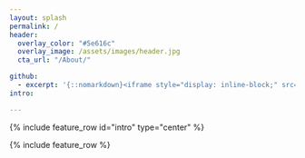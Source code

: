 ```yaml
---
layout: splash
permalink: /
header:
  overlay_color: "#5e616c"
  overlay_image: /assets/images/header.jpg
  cta_url: "/About/"

github:
  - excerpt: '{::nomarkdown}<iframe style="display: inline-block;" src="https://ghbtns.com/github-btn.html?user=yseulthb&repo=yseulthb&type=star&count=true&size=large" frameborder="0" scrolling="0" width="160px" height="30px"></iframe> <iframe style="display: inline-block;" src="https://ghbtns.com/github-btn.html?user=yseulthb&repo=yseulthb&type=fork&count=true&size=large" frameborder="0" scrolling="0" width="158px" height="30px"></iframe>{:/nomarkdown}'
intro:

---
```


{% include feature_row id="intro" type="center" %}

{% include feature_row %}
